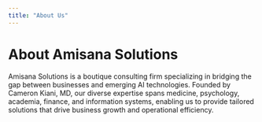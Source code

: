 ```yaml
---
title: "About Us"
---
```


# About Amisana Solutions

Amisana Solutions is a boutique consulting firm specializing in bridging the gap between businesses and emerging AI technologies. Founded by Cameron Kiani, MD, our diverse expertise spans medicine, psychology, academia, finance, and information systems, enabling us to provide tailored solutions that drive business growth and operational efficiency.
